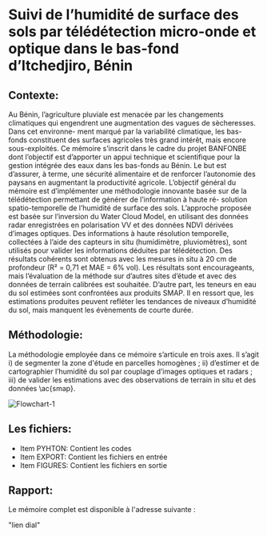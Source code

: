 # Suivi de l’humidité de surface des sols par télédétection micro-onde et optique dans le bas-fond d’Itchedjiro, Bénin

## Contexte:

Au Bénin, l’agriculture pluviale est menacée par les changements climatiques qui engendrent une augmentation des vagues de sècheresses. Dans cet environne- ment marqué par la variabilité climatique, les bas-fonds constituent des surfaces agricoles très grand intérêt, mais encore sous-exploités. Ce mémoire s’inscrit dans le cadre du projet BANFONBE dont l’objectif est d’apporter un appui technique et scientifique pour la gestion intégrée des eaux dans les bas-fonds au Bénin. Le but est d’assurer, à terme, une sécurité alimentaire et de renforcer l’autonomie des paysans en augmentant la productivité agricole. L’objectif général du mémoire est d’implémenter une méthodologie innovante basée sur de la télédétection permettant de générer de l’information à haute ré- solution spatio-temporelle de l’humidité de surface des sols. L’approche proposée est basée sur l’inversion du Water Cloud Model, en utilisant des données radar enregistrées en polarisation VV et des données NDVI dérivées d’images optiques. Des informations à haute résolution temporelle, collectées à l’aide des capteurs in situ (humidimètre, pluviomètres), sont utilisés pour valider les informations déduites par télédétection. Des résultats cohérents sont obtenus avec les mesures in situ à 20 cm de profondeur (R² = 0,71 et MAE = 6% vol). Les résultats sont encourageants, mais l’évaluation de la méthode sur d’autres sites d’étude et avec des données de terrain calibrées est souhaitée. D’autre part, les teneurs en eau du sol estimées sont confrontées aux produits SMAP. Il en ressort que, les estimations produites peuvent refléter les tendances de niveaux d’humidité du sol, mais manquent les évènements de courte durée.

## Méthodologie:

La méthodologie employée dans ce mémoire s’articule en trois axes. Il s’agit i) de segmenter la zone d'étude en parcelles homogènes ; ii) d’estimer et de cartographier l’humidité du sol par couplage d’images optiques et radars ; iii) de valider les estimations avec des observations de terrain in situ et des données \ac{smap}.

![Flowchart-1](https://user-images.githubusercontent.com/104996243/173192989-1a5d0127-8d63-4b96-8bd2-4836a535b880.png "Organigramme de la démarche méthodologique")

## Les fichiers:

- Item PYHTON: Contient les codes 
- Item EXPORT: Contient les fichiers en entrée
- Item FIGURES: Contient les fichiers en sortie

## Rapport:

Le mémoire complet est disponible à l'adresse suivante :

"lien dial"
